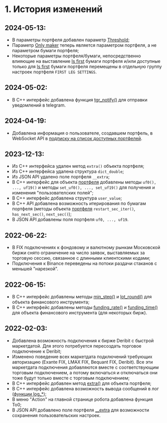 # **1. История изменений**

## **2024-05-13:**

- В параметры портфеля добавлен параметр [Threshold](/docs/05-params-description.html#p.threshold);
- Параметр [Only maker](/docs/05-params-description.html#p.maker) теперь является параметром портфеля, а не параметром бумаги портфеля;
- Некоторые параметры портфеля/бумаги, непосредственно влияющие на выставление [Is first](/docs/05-params-description.html#_5-3-11-is-first) бумаги портфеля и/или доступные только для [Is first](/docs/05-params-description.html#_5-3-11-is-first) бумаги портфеля
перемещены в отдельную группу настроек портфеля `FIRST LEG SETTINGS`.

## **2024-05-02:**

- В C++ интерфейс добавлена функция [tgr_notify()](/docs/08-c-api.html#__TGR_NOTIFY__) для отправки уведомлений в telegram.

## **2024-04-19:**

- Добавлена информация о пользователе, создавшем портфель, в WebSocket API в [подписку на список доступных портфелей](/docs/10-api.html#_12-1-1-подписка-на-список-доступных-портфелеи).

## **2023-12-13:**

- Из C++ интерфейса удален метод `extra()` объекта портфеля;
- Из C++ интерфейса удалена структура `dict_double`;
- Из JSON API удалено поле портфеля `__extra`;
- В C++ интерфейс для объекта [портфеля](/docs/08-c-api.html#_8-5-доступ-и-изменение-полеи-портфеля) добавлены методы `uf0(), ..., uf19()` и методы `set_uf0(), ..., set_uf19()` для получения и изменения "пользователских полей";
- В C++ интерфейс добавлена структура `user_value`;
- В C++ API добавлена возможность итерирования по бумагам портфеля (методы объекта [портфеля](/docs/08-c-api.html#_8-5-доступ-и-изменение-полеи-портфеля) `restart_sec_iter()`, `has_next_sec()`, `next_sec()`);
- В JSON API добавлены поля портфеля `uf0, ..., uf19`.

## **2022-06-22:**

- В FIX подключениях к фондовому и валютному рынкам Московской биржи снято ограничение на число заявок, выставляемых за торговую сессию, связанное с длинными клиентскими кодами;
- Подключения к Binance переведены на потоки раздачи стаканов с меньшей "нарезкой".

## **2022-06-15:**

- В C++ интерфейс добавлены методы [min_step()](/docs/08-c-api.html#_8-3-%D0%B4%D0%BE%D1%81%D1%82%D1%83%D0%BF-%D0%BA-%D0%B1%D0%B8%D1%80%D0%B6%D0%B5%D0%B2%D1%8B%D0%BC-%D0%B4%D0%B0%D0%BD%D0%BD%D1%8B%D0%BC-%D0%BF%D0%BE-%D1%84%D0%B8%D0%BD%D0%B0%D0%BD%D1%81%D0%BE%D0%B2%D1%8B%D0%BC-%D0%B8%D0%BD%D1%81%D1%82%D1%80%D1%83%D0%BC%D0%B5%D0%BD%D1%82%D0%B0%D0%BC) и [lot_round()](/docs/08-c-api.html#_8-3-%D0%B4%D0%BE%D1%81%D1%82%D1%83%D0%BF-%D0%BA-%D0%B1%D0%B8%D1%80%D0%B6%D0%B5%D0%B2%D1%8B%D0%BC-%D0%B4%D0%B0%D0%BD%D0%BD%D1%8B%D0%BC-%D0%BF%D0%BE-%D1%84%D0%B8%D0%BD%D0%B0%D0%BD%D1%81%D0%BE%D0%B2%D1%8B%D0%BC-%D0%B8%D0%BD%D1%81%D1%82%D1%80%D1%83%D0%BC%D0%B5%D0%BD%D1%82%D0%B0%D0%BC) для объекта финансового инструмента;
- В C++ интерфейс добавлены методы [funding_rate()](/docs/08-c-api.html#_8-3-%D0%B4%D0%BE%D1%81%D1%82%D1%83%D0%BF-%D0%BA-%D0%B1%D0%B8%D1%80%D0%B6%D0%B5%D0%B2%D1%8B%D0%BC-%D0%B4%D0%B0%D0%BD%D0%BD%D1%8B%D0%BC-%D0%BF%D0%BE-%D1%84%D0%B8%D0%BD%D0%B0%D0%BD%D1%81%D0%BE%D0%B2%D1%8B%D0%BC-%D0%B8%D0%BD%D1%81%D1%82%D1%80%D1%83%D0%BC%D0%B5%D0%BD%D1%82%D0%B0%D0%BC) и [funding_time()](/docs/08-c-api.html#_8-3-%D0%B4%D0%BE%D1%81%D1%82%D1%83%D0%BF-%D0%BA-%D0%B1%D0%B8%D1%80%D0%B6%D0%B5%D0%B2%D1%8B%D0%BC-%D0%B4%D0%B0%D0%BD%D0%BD%D1%8B%D0%BC-%D0%BF%D0%BE-%D1%84%D0%B8%D0%BD%D0%B0%D0%BD%D1%81%D0%BE%D0%B2%D1%8B%D0%BC-%D0%B8%D0%BD%D1%81%D1%82%D1%80%D1%83%D0%BC%D0%B5%D0%BD%D1%82%D0%B0%D0%BC) для объекта финансового инструмента (для некоторых бирж).

## **2022-02-03:**

- Добавлена возможность подключения к бирже Deribit с быстрой маркетдатой. Для этого потребуется пересоздать торговое подключение к Deribit;
- Изменено поведение всех маркетдата подключений требующих авторизацию (Exante FIX, LMAX FIX, Bequant FIX, Deribit). Все эти маркетдата подключения добавляются вместе с соответствующим торговым подключением, а потому включаться и отключаться они тоже будут только вместе с торговым подключением;
- В C++ интерфейс добавлен метод [extra()](/docs/08-c-api.html#_8-5-%D0%B4%D0%BE%D1%81%D1%82%D1%83%D0%BF-%D0%B8-%D0%B8%D0%B7%D0%BC%D0%B5%D0%BD%D0%B5%D0%BD%D0%B8%D0%B5-%D0%BF%D0%BE%D0%BB%D0%B5%D0%B8-%D0%BF%D0%BE%D1%80%D1%82%D1%84%D0%B5%D0%BB%D1%8F) для объекта портфеля;
- В C++ интерфейс добавлена возможность вывода сообщений в лог ([функции log_*](/docs/08-c-api.html#_8-7-3-%D1%84%D1%83%D0%BD%D0%BA%D1%86%D0%B8%D0%B8-%D0%B4%D0%BB%D1%8F-%D1%80%D0%B0%D0%B1%D0%BE%D1%82%D1%8B-%D1%81-%D0%BE%D0%BF%D1%86%D0%B8%D0%BE%D0%BD%D0%B0%D0%BC%D0%B8));
- В меню "Action" на главной странице робота добавлена функция To0;
- В JSON API добавлено поле портфеля [__extra](/docs/09-api-v1.html#_9-21-%D1%81%D0%BB%D0%BE%D0%B2%D0%B0%D1%80%D1%8C-%D0%BF%D0%BE%D0%BB%D1%8C%D0%B7%D0%BE%D0%B2%D0%B0%D1%82%D0%B5%D0%BB%D1%8C%D1%81%D0%BA%D0%B8%D1%85-%D0%BF%D0%B0%D1%80%D0%B0%D0%BC%D0%B5%D1%82%D1%80%D0%BE%D0%B2) для возможности сохранения пользовательских настроек.

